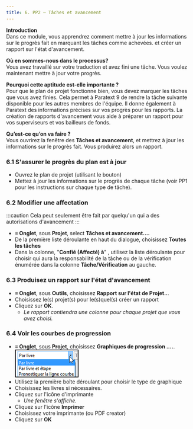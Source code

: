 ```yaml
---
title: 6. PP2 – Tâches et avancement
---
```

**Introduction**  
Dans ce module, vous apprendrez comment mettre à jour les informations sur le progrès fait en marquant les tâches comme achevées. et créer un rapport sur l'état d'avancement.

**Où en sommes-nous dans le processus?**  
Vous avez travaillé sur votre traduction et avez fini une tâche. Vous voulez maintenant mettre à jour votre progrès.

**Pourquoi cette aptitude est-elle importante ?**  
Pour que le plan de projet fonctionne bien, vous devez marquer les tâches que vous avez finies. Cela permet à Paratext 9 de rendre la tâche suivante disponible pour les autres membres de l'équipe. Il donne également à Paratext des informations précises sur vos progrès pour les rapports. La création de rapports d'avancement vous aide à préparer un rapport pour vos superviseurs et vos bailleurs de fonds.

**Qu’est-ce qu’on va faire ?**  
Vous ouvrirez la fenêtre des **Tâches et avancement**, et mettrez à jour les informations sur le progrès fait. Vous produirez alors un rapport.

### 6.1 S'assurer le progrès du plan est à jour

-  Ouvrez le plan de projet (utilisant le bouton)
-  Mettez à jour les informations sur le progrès de chaque tâche (voir PP1 pour les instructions sur chaque type de tâche).

### 6.2 Modifier une affectation
:::caution
Cela peut seulement être fait par quelqu'un qui a des autorisations d'avancement
:::
-  **≡ Onglet**, sous **Projet**, select **Tâches et avancement....**
-  De la première liste déroulante en haut du dialogue, choisissez **Toutes les tâches**
-  Dans la colonne, "**Confié (Affecté) à**" , utilisez la liste déroulante pour choisir qui aura la responsabilité de la tâche ou de la vérification énumérée dans la colonne **Tâche/Vérification** au gauche.

### 6.3 Produisez un rapport sur l'état d'avancement

-  **≡ Onglet**, sous **Outils**, choisissez **Rapport sur l'état de Projet..**.
-  Choisissez le(s) projet(s) pour le(s)quel(s) créer un rapport
-  Cliquez sur **OK**.  
    -   *Le rapport contiendra une colonne pour chaque projet que vous avez choisi.*

### 6.4 Voir les courbes de progression

-  **≡ Onglet**, sous **Projet**, choisissez **Graphiques de progression ....**.  
    ![](../media/ff3fb91c61815e54419991055f3c281b.png)  
-  Utilisez la première boîte déroulant pour choisir le type de graphique
-  Choisissez les livres si nécessaires.
-  Cliquez sur l'icône d'imprimante  
    -   *Une fenêtre s'affiche.*
-  Cliquez sur l'icône **Imprimer**
-  Choisissez votre imprimante (ou PDF creator)
-  Cliquez sur **OK**

